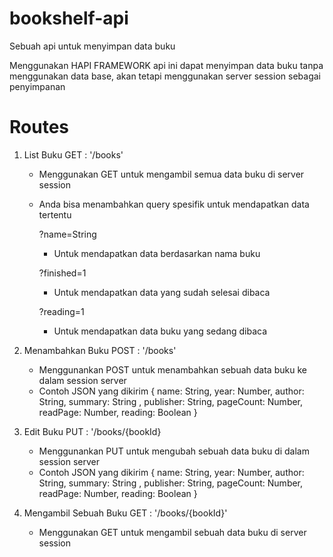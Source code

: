 # bookshelf-api
Sebuah api untuk menyimpan data buku

Menggunakan HAPI FRAMEWORK api ini dapat menyimpan data buku tanpa menggunakan data base, akan tetapi menggunakan server session sebagai penyimpanan


# Routes 

1. List Buku 
   GET : '/books'
   
   - Menggunakan GET untuk mengambil semua data buku di server session
   - Anda bisa menambahkan query spesifik untuk mendapatkan data tertentu
   
     ?name=String
     - Untuk mendapatkan data berdasarkan nama buku
     
     ?finished=1
     - Untuk mendapatkan data yang sudah selesai dibaca
     
     ?reading=1
     - Untuk mendapatkan data buku yang sedang dibaca

2. Menambahkan Buku
   POST : '/books'
   
   - Menggunankan POST untuk menambahkan sebuah data buku ke dalam session server
   - Contoh JSON yang dikirim 
     { 
        name: String, 
        year: Number, 
        author: String, 
        summary: String , 
        publisher: String, 
        pageCount: Number, 
        readPage: Number, 
        reading: Boolean 
      }
      
3. Edit Buku
   PUT : '/books/{bookId}
   
   - Menggunankan PUT untuk mengubah sebuah data buku di dalam session server
   - Contoh JSON yang dikirim 
     { 
        name: String, 
        year: Number, 
        author: String, 
        summary: String , 
        publisher: String, 
        pageCount: Number, 
        readPage: Number, 
        reading: Boolean 
      }
      
4. Mengambil Sebuah Buku
   GET : '/books/{bookId}'
   
   - Menggunakan GET untuk mengambil sebuah data buku di server session
